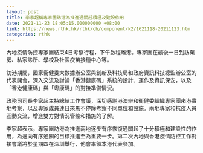 ```yaml
---
layout: post
title: 李家超稱專家團訪港為推進通關起積極及建設作用
date: 2021-11-23 18:05:15.000000000 +08:00
link: https://news.rthk.hk/rthk/ch/component/k2/1621118-20211123.htm
categories: rthk
---
```


內地疫情防控專家團結束4日考察行程，下午啟程離港。專家團在最後一日到訪藥房、私家診所、學校及社區疫苗接種中心等。
 
訪港期間，國家衞健委大數據辦公室與創新及科技局和政府資訊科技總監辦公室的代表開會，深入交流及討論「香港健康碼」系統的設計、運作及資訊保安，以及「香港健康碼」與「粵康碼」的對接準備情況。
 
政務司司長李家超主持總結工作會議，深切感謝港澳辦和衞健委組織專家團來港實地考察，以及專家成員連日來馬不停蹄考察不同單位和設施。兩地專家和抗疫人員互動交流，增進雙方對情況管控和措施的了解。
 
李家超表示，專家團訪港為推進兩地逐步有序恢復通關起了十分積極和建設性的作用，為邁向有序通關的目標推進至為重要一步。第二次內地與香港疫情防控工作對接會議將於星期四在深圳舉行，他會率領本港代表參加。
